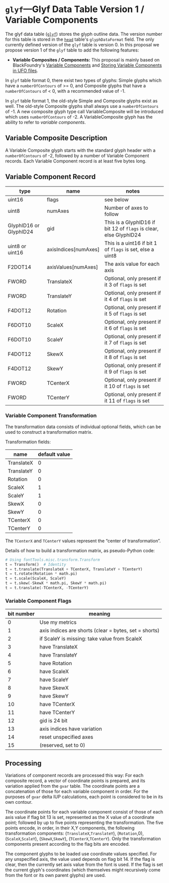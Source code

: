 # `glyf`—Glyf Data Table Version 1 / Variable Components

The glyf data table ([`glyf`](https://docs.microsoft.com/en-us/typography/opentype/spec/glyf)) stores the glyph outline data.  The version number for this table is stored in the [`head`](https://docs.microsoft.com/en-us/typography/opentype/spec/head) table's `glyphDataFormat` field.  The only currently defined version of the `glyf` table is version 0.  In this proposal we propose version 1 of the `glyf` table to add the following features:

* **Variable Composites / Components:** This proposal is mainly based on BlackFoundry's [Variable Components](https://github.com/BlackFoundryCom/variable-components-spec) and [Storing Variable Components in UFO files](https://github.com/BlackFoundryCom/variable-components-in-ufo).

In `glyf` table format 0, there exist two types of glyphs: Simple glyphs which have a `numberOfContours` of >= 0, and Composite glyphs that have a `numberOfContours` of < 0, with a recommended value of -1.

In `glyf` table format 1, the old-style Simple and Composite glyphs exist as well. The old-style Composite glyphs shall always use a `numberOfContours` of -1. A new composite glyph type call VariableComposite will be introduced which uses `numberOfContours` of -2. A VariableComposite glyph has the ability to refer to _variable components_.


## Variable Composite Description

A Variable Composite glyph starts with the standard glyph header with a `numberOfContours` of -2, followed by a number of Variable Component records. Each Variable Component record is at least five bytes long.


## Variable Component Record


| type | name | notes |
|-|-|-|
| uint16 | flags | see below |
| uint8 | numAxes | Number of axes to follow |
| GlyphID16 or GlyphID24 | gid | This is a GlyphID16 if bit 12 of `flags` is clear, else GlyphID24 |
| uint8 or uint16 | axisIndices[numAxes] | This is a uint16 if bit 1 of `flags` is set, else a uint8 |
| F2DOT14 | axisValues[numAxes] | The axis value for each axis |
| FWORD | TranslateX | Optional, only present if it 3 of `flags` is set |
| FWORD |  TranslateY | Optional, only present if it 4 of `flags` is set |
| F4DOT12 | Rotation | Optional, only present if it 5 of `flags` is set |
| F6DOT10 | ScaleX | Optional, only present if it 6 of `flags` is set |
| F6DOT10 | ScaleY | Optional, only present if it 7 of `flags` is set |
| F4DOT12 | SkewX | Optional, only present if it 8 of `flags` is set |
| F4DOT12 | SkewY | Optional, only present if it 9 of `flags` is set |
| FWORD | TCenterX | Optional, only present if it 10 of `flags` is set |
| FWORD |  TCenterY | Optional, only present if it 11 of `flags` is set |


### Variable Component Transformation

The transformation data consists of individual optional fields, which can be
used to construct a transformation matrix.

Transformation fields:

| name | default value |
|-|-|
| TranslateX | 0 |
| TranslateY | 0 |
| Rotation | 0 |
| ScaleX | 1 |
| ScaleY | 1 |
| SkewX | 0 |
| SkewY | 0 |
| TCenterX | 0 |
| TCenterY | 0 |

The `TCenterX` and `TCenterY` values represent the “center of transformation”.

Details of how to build a transformation matrix, as pseudo-Python code:

```python
# Using fontTools.misc.transform.Transform
t = Transform()  # Identity
t = t.translate(TranslateX + TCenterX, TranslateY + TCenterY)
t = t.rotate(Rotation * math.pi)
t = t.scale(ScaleX, ScaleY)
t = t.skew(-SkewX * math.pi, SkewY * math.pi)
t = t.translate(-TCenterX, -TCenterY)
```

### Variable Component Flags

| bit number | meaning |
|-|-|
| 0 | Use my metrics |
| 1 | axis indices are shorts (clear = bytes, set = shorts) |
| 2 | if ScaleY is missing: take value from ScaleX |
| 3 | have TranslateX |
| 4 | have TranslateY |
| 5 | have Rotation |
| 6 | have ScaleX |
| 7 | have ScaleY |
| 8 | have SkewX |
| 9 | have SkewY |
| 10 | have TCenterX |
| 11 | have TCenterY |
| 12 | gid is 24 bit |
| 13 | axis indices have variation |
| 14 | reset unspecified axes |
| 15 | (reserved, set to 0) |

## Processing

Variations of component records are processed this way: For each composite record, a vector of coordinate points is prepared, and its variation applied from the `gvar` table. The coordinate points are a concatenation of those for each variable component in order. For the purposes of `gvar` delta IUP calculations, each point is considered to be in its own contour.

The coordinate points for each variable component consist of those of each axis value if flag bit 13 is set, represented as the X value of a coordinate point; followed by up to five points representing the transformation. The five points encode, in order, in their X,Y components, the following transformation components: (`TranslateX`,`TranslateY`), (`Rotation`,0), (`ScaleX`,`ScaleY`), (`SkewX`,`SkewY`), (`TCenterX`,`TCenterY`). Only the transformation components present according to the flag bits are encoded.

The component glyphs to be loaded use coordinate values specified. For any unspecified axis, the value used depends on flag bit 14. If the flag is clear, then the currently set axis value from the font is used. If the flag is set the current glyph's coordinates (which themselves might recursively come from the font or its own parent glyphs) are used.


